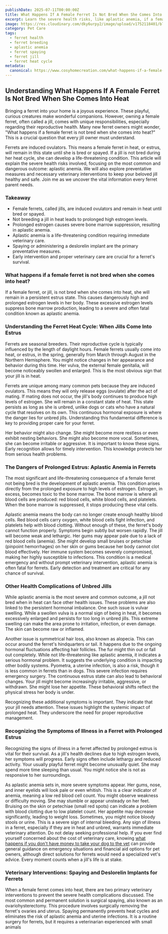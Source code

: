 ```yaml
---
publishDate: 2025-07-11T00:00:00Z
title: What Happens If A Female Ferret Is Not Bred When She Comes Into Heat
excerpt: Learn the severe health risks, like aplastic anemia, if a female ferret is not bred when in heat and how to prevent these dangers.
image: https://res.cloudinary.com/dky6urpy2/image/upload/v1752118401/blog_image_1752118401_hiblie.webp
category: Pet Care
tags:
  - ferret health
  - ferret breeding
  - aplastic anemia
  - ferret spaying
  - ferret jill
  - ferret heat cycle
metadata:
  canonical: https://www.cosyhomecreation.com/what-happens-if-a-female-ferret-is-not-bred-when-she-comes-into-heat
---
```


## Understanding What Happens If A Female Ferret Is Not Bred When She Comes Into Heat

Bringing a ferret into your home is a joyous experience. These playful, curious creatures make wonderful companions. However, owning a female ferret, often called a jill, comes with unique responsibilities, especially regarding their reproductive health. Many new ferret owners might wonder, "What happens if a female ferret is not bred when she comes into heat?" This is a crucial question that every jill owner must understand.

Ferrets are induced ovulators. This means a female ferret in heat, or estrus, will remain in this state until she is bred or spayed. If a jill is not bred during her heat cycle, she can develop a life-threatening condition. This article will explain the severe health risks involved, focusing on the most common and dangerous outcome: aplastic anemia. We will also explore preventative measures and necessary veterinary interventions to keep your beloved jill healthy and safe. Join me as we uncover the vital information every ferret parent needs.

### Takeaway

*   Female ferrets, called jills, are induced ovulators and remain in heat until bred or spayed.
*   Not breeding a jill in heat leads to prolonged high estrogen levels.
*   Prolonged estrogen causes severe bone marrow suppression, resulting in aplastic anemia.
*   Aplastic anemia is a life-threatening condition requiring immediate veterinary care.
*   Spaying or administering a deslorelin implant are the primary preventative measures.
*   Early intervention and proper veterinary care are crucial for a ferret's survival.

### What happens if a female ferret is not bred when she comes into heat?

If a female ferret, or jill, is not bred when she comes into heat, she will remain in a persistent estrus state. This causes dangerously high and prolonged estrogen levels in her body. These excessive estrogen levels suppress bone marrow production, leading to a severe and often fatal condition known as aplastic anemia.

### Understanding the Ferret Heat Cycle: When Jills Come Into Estrus

Ferrets are seasonal breeders. Their reproductive cycle is typically influenced by the length of daylight hours. Female ferrets usually come into heat, or estrus, in the spring, generally from March through August in the Northern Hemisphere. You might notice changes in her appearance and behavior during this time. Her vulva, the external female genitalia, will become noticeably swollen and enlarged. This is the most obvious sign that your jill is in heat.

Ferrets are unique among many common pets because they are induced ovulators. This means they will only release eggs (ovulate) after the act of mating. If mating does not occur, the jill's body continues to produce high levels of estrogen. She will remain in a constant state of heat. This state persists as long as she is unbred, unlike dogs or cats who have a natural cycle that resolves on its own. This continuous hormonal exposure is where the danger lies for unbred jills. Understanding this fundamental difference is key to providing proper care for your ferret.

Her behavior might also change. She might become more restless or even exhibit nesting behaviors. She might also become more vocal. Sometimes, she can become irritable or aggressive. It is important to know these signs. Early recognition allows for timely intervention. This knowledge protects her from serious health problems.

### The Dangers of Prolonged Estrus: Aplastic Anemia in Ferrets

The most significant and life-threatening consequence of a female ferret not being bred is the development of aplastic anemia. This condition arises directly from the prolonged exposure to high levels of estrogen. Estrogen, in excess, becomes toxic to the bone marrow. The bone marrow is where all blood cells are produced: red blood cells, white blood cells, and platelets. When the bone marrow is suppressed, it stops producing these vital cells.

Aplastic anemia means the body can no longer create enough healthy blood cells. Red blood cells carry oxygen, white blood cells fight infection, and platelets help with blood clotting. Without enough of these, the ferret's body cannot function properly. Symptoms begin subtly but worsen rapidly. The jill will become weak and lethargic. Her gums may appear pale due to a lack of red blood cells (anemia). She might develop small bruises or petechiae (pinpoint hemorrhages) on her skin or gums because her body cannot clot blood effectively. Her immune system becomes severely compromised, making her highly susceptible to infections. This condition is a medical emergency and without prompt veterinary intervention, aplastic anemia is often fatal for ferrets. Early detection and treatment are critical for any chance of survival.

### Other Health Complications of Unbred Jills

While aplastic anemia is the most severe and common outcome, a jill not bred when in heat can face other health issues. These problems are also linked to the persistent hormonal imbalance. One such issue is vulvar swelling. While a swollen vulva is a normal sign of being in heat, it becomes excessively enlarged and persists for too long in unbred jills. This extreme swelling can make the area prone to irritation, infection, or even damage. The skin can become raw or inflamed.

Another issue is symmetrical hair loss, also known as alopecia. This can occur around the ferret's hindquarters or tail. It happens due to the ongoing hormonal fluctuations affecting hair follicles. The fur might thin out or fall out completely. While not life-threatening like aplastic anemia, it indicates a serious hormonal problem. It suggests the underlying condition is impacting other bodily systems. Pyometra, a uterine infection, is also a risk, though it is less common in ferrets than in dogs. This severe infection requires emergency surgery. The continuous estrus state can also lead to behavioral changes. Your jill might become increasingly irritable, aggressive, or withdrawn. She might lose her appetite. These behavioral shifts reflect the physical stress her body is under.

Recognizing these additional symptoms is important. They indicate that your jill needs attention. These issues highlight the systemic impact of prolonged heat. They underscore the need for proper reproductive management.

### Recognizing the Symptoms of Illness in a Ferret with Prolonged Estrus

Recognizing the signs of illness in a ferret affected by prolonged estrus is vital for their survival. As a jill's health declines due to high estrogen levels, her symptoms will progress. Early signs often include lethargy and reduced activity. Your usually playful ferret might become unusually quiet. She may spend more time sleeping than usual. You might notice she is not as responsive to her surroundings.

As aplastic anemia sets in, more severe symptoms appear. Her gums, nose, and inner eyelids will look pale or even whitish. This is a clear indicator of anemia, meaning a low red blood cell count. You might observe weakness or difficulty moving. She may stumble or appear unsteady on her feet. Bruising on the skin or petechiae (small red spots) can indicate a problem with blood clotting due to low platelet count. Her appetite may decrease significantly, leading to weight loss. Sometimes, you might notice bloody stools or urine. This is a severe sign of internal bleeding. Any sign of illness in a ferret, especially if they are in heat and unbred, warrants immediate veterinary attention. Do not delay seeking professional help. If you ever find yourself concerned about the cost of veterinary care, knowing [what happens if you don't have money to take your dog to the vet](https://cosyhomecreation.com/what-happens-if-you-dont-have-money-to-take-your-dog-to-the-vet) can provide general guidance on emergency situations and financial aid options for pet owners, although direct solutions for ferrets would need a specialized vet's advice. Every moment counts when a jill's life is at stake.

### Veterinary Interventions: Spaying and Deslorelin Implants for Ferrets

When a female ferret comes into heat, there are two primary veterinary interventions to prevent the severe health complications discussed. The most common and permanent solution is surgical spaying, also known as an ovariohysterectomy. This procedure involves surgically removing the ferret's ovaries and uterus. Spaying permanently prevents heat cycles and eliminates the risk of aplastic anemia and uterine infections. It is a routine surgery for ferrets, but it requires a veterinarian experienced with small animals